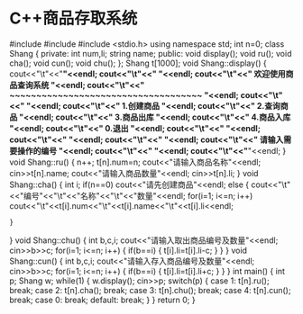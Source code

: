 C++商品存取系统
==
#include <iostream>
#include <string>
#include <stdio.h>
using namespace std;
int n=0;
class Shang
{
private:
    int num,li;
    string name;
public:
    void display();
    void ru();
    void cha();
    void cun();
    void chu();
};
Shang t[1000];
void Shang::display()
{
    cout<<"\t"<<"******************************************"<<endl;
    cout<<"\t"<<"**                                      **"<<endl;
    cout<<"\t"<<"**       欢迎使用商品查询系统           **"<<endl;
    cout<<"\t"<<"** ~~~~~~~~~~~~~~~~~~~~~~~~~~~~~~~~~~~~ **"<<endl;
    cout<<"\t"<<"**                                      **"<<endl;
    cout<<"\t"<<"**           1.创建商品                 **"<<endl;
    cout<<"\t"<<"**           2.查询商品                 **"<<endl;
    cout<<"\t"<<"**           3.商品出库                 **"<<endl;
    cout<<"\t"<<"**           4.商品入库                 **"<<endl;
    cout<<"\t"<<"**           0.退出                     **"<<endl;
    cout<<"\t"<<"**                                      **"<<endl;
    cout<<"\t"<<"**                                      **"<<endl;
    cout<<"\t"<<"**                                      **"<<endl;
    cout<<"\t"<<"**                请输入需要操作的编号  **"<<endl;
    cout<<"\t"<<"**                                      **"<<endl;
    cout<<"\t"<<"******************************************"<<endl;
}
void Shang::ru()
{
    n++;
    t[n].num=n;
    cout<<"请输入商品名称"<<endl;
    cin>>t[n].name;
    cout<<"请输入商品数量"<<endl;
    cin>>t[n].li;
}
void Shang::cha()
{
    int i;
    if(n==0)
        cout<<"请先创建商品"<<endl;
    else
    {
        cout<<"\t"<<"编号"<<"\t"<<"名称"<<"\t"<<"数量"<<endl;
        for(i=1; i<=n; i++)
            cout<<"\t"<<t[i].num<<"\t"<<t[i].name<<"\t"<<t[i].li<<endl;

    }
}
void Shang::chu()
{
    int b,c,i;
    cout<<"请输入取出商品编号及数量"<<endl;
    cin>>b>>c;
    for(i=1; i<=n; i++)
    {
        if(b==i)
        {
            t[i].li=t[i].li-c;
        }
    }
}
void Shang::cun()
{
    int b,c,i;
    cout<<"请输入存入商品编号及数量"<<endl;
    cin>>b>>c;
    for(i=1; i<=n; i++)
    {
        if(b==i)
        {
            t[i].li=t[i].li+c;
        }
    }
}
int main()
{
    int p;
    Shang w;
    while(1)
    {
        w.display();
        cin>>p;
        switch(p)
        {
        case 1:
            t[n].ru();
            break;
        case 2:
            t[n].cha();
            break;
        case 3:
            t[n].chu();
            break;
        case 4:
            t[n].cun();
            break;
        case 0:
            break;
        default:
            break;
        }
    }
    return 0;
}


